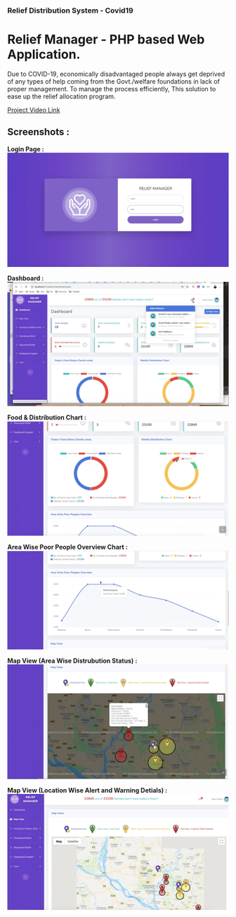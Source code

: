 ### Relief Distribution System - Covid19 

# Relief Manager - PHP based Web Application. 
Due to COVID-19, economically disadvantaged people always get deprived of any types of help coming from the Govt./welfare foundations in lack of proper management. To manage the process efficiently, This solution to ease up the relief allocation program.

[Project Video Link](https://www.youtube.com/watch?v=0p9mEZrkl5E)


## Screenshots :

**Login Page :** 
![view](https://github.com/ruhulmus/Covid19-Relief-Management-PHP/blob/master/screenshots/Login-page.png)

**Dashboard :** 
![view](https://github.com/ruhulmus/Covid19-Relief-Management-PHP/blob/master/screenshots/dashboard.png)

**Food & Distribution Chart :** 
![view](https://github.com/ruhulmus/Covid19-Relief-Management-PHP/blob/master/screenshots/graph1.png)

**Area Wise Poor People Overview Chart :** 
![view](https://github.com/ruhulmus/Covid19-Relief-Management-PHP/blob/master/screenshots/graph2.png)

**Map View (Area Wise Distrubution Status) :** 
![view](https://github.com/ruhulmus/Covid19-Relief-Management-PHP/blob/master/screenshots/map-view.png)

**Map View (Location Wise Alert and Warning Detials) :** 
![view](https://github.com/ruhulmus/Covid19-Relief-Management-PHP/blob/master/screenshots/map-view-full.png)